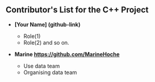 ## Contributor's List for the C++ Project

[comment]: <> (Here is a standard template.)

* **[Your Name] (github-link)**
  * Role(1)
  * Role(2) and so on.
  
* **Marine https://github.com/MarineHoche**
  * Use data team
  * Organising data team
